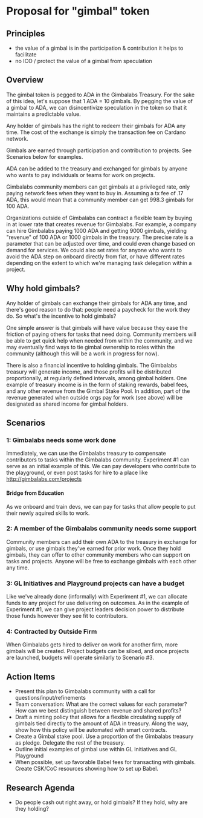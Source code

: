 # Proposal for "gimbal" token

## Principles
- the value of a gimbal is in the participation & contribution it helps to facilitate
- no ICO / protect the value of a gimbal from speculation

## Overview
The gimbal token is pegged to ADA in the Gimbalabs Treasury. For the sake of this idea, let's suppose that 1 ADA = 10 gimbals. By pegging the value of a gimbal to ADA, we can disincentivize speculation in the token so that it maintains a predictable value.

Any holder of gimbals has the right to redeem their gimbals for ADA any time. The cost of the exchange is simply the transaction fee on Cardano network.

Gimbals are earned through participation and contribution to projects. See Scenarios below for examples.

ADA can be added to the treasury and exchanged for gimbals by anyone who wants to pay individuals or teams for work on projects.

Gimbalabs community members can get gimbals at a privileged rate, only paying network fees when they want to buy in. Assuming a tx fee of .17 ADA, this would mean that a community member can get 998.3 gimbals for 100 ADA.

Organizations outside of Gimbalabs can contract a flexible team by buying in at lower rate that creates revenue for Gimbalabs. For example, a company can hire Gimbalabs paying 1000 ADA and getting 9000 gimbals, yielding "revenue" of 100 ADA or 1000 gimbals in the treasury. The precise rate is a parameter that can be adjusted over time, and could even change based on demand for services. We could also set rates for anyone who wants to avoid the ADA step on onboard directly from fiat, or have different rates depending on the extent to which we're managing task delegation within a project.

## Why hold gimbals?
Any holder of gimbals can exchange their gimbals for ADA any time, and there's good reason to do that: people need a paycheck for the work they do. So what's the incentive to hold gimbals?

One simple answer is that gimbals will have value because they ease the friction of paying others for tasks that need doing. Community members will be able to get quick help when needed from within the community, and we may eventually find ways to tie gimbal ownership to roles within the community (although this will be a work in progress for now).

There is also a financial incentive to holding gimbals. The Gimbalabs treasury will generate income, and those profits will be distributed proportionally, at regularly defined intervals, among gimbal holders. One example of treasury income is in the form of staking rewards, babel fees, and any other revenue from the Gimbal Stake Pool. In addition, part of the revenue generated when outside orgs pay for work (see above) will be designated as shared income for gimbal holders.

## Scenarios
### 1: Gimbalabs needs some work done
Immediately, we can use the Gimbalabs treasury to compensate contributors to tasks within the Gimbalabs community. Experiment #1 can serve as an initial example of this. We can pay developers who contribute to the playground, or even post tasks for hire to a place like http://gimbalabs.com/projects

#### Bridge from Education
As we onboard and train devs, we can pay for tasks that allow people to put their newly aquired skills to work.

### 2: A member of the Gimbalabs community needs some support
Community members can add their own ADA to the treasury in exchange for gimbals, or use gimbals they've earned for prior work. Once they hold gimbals, they can offer to other community members who can support on tasks and projects. Anyone will be free to exchange gimbals with each other any time.

### 3: GL Initiatives and Playground projects can have a budget
Like we've already done (informally) with Experiment #1, we can allocate funds to any project for use delivering on outcomes. As in the example of Experiment #1, we can give project leaders decision power to distribute those funds however they see fit to contributors.

### 4: Contracted by Outside Firm
When Gimbalabs gets hired to deliver on work for another firm, more gimbals will be created. Project budgets can be siloed, and once projects are launched, budgets will operate similarly to Scenario #3.

## Action Items
- Present this plan to Gimbalabs community with a call for questions/input/refinements
- Team conversation: What are the correct values for each parameter? How can we best distinguish between revenue and shared profits?
- Draft a minting policy that allows for a flexible circulating supply of gimbals tied directly to the amount of ADA in treasury. Along the way, show how this policy will be automated with smart contracts.
- Create a Gimbal stake pool. Use a proportion of the Gimbalabs treasury as pledge. Delegate the rest of the treasury.
- Outline initial examples of gimbal use within GL Initiatives and GL Playground
- When possible, set up favorable Babel fees for transacting with gimbals. Create CSK/CoC resources showing how to set up Babel.

## Research Agenda
- Do people cash out right away, or hold gimbals? If they hold, why are they holding?
